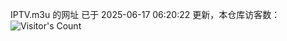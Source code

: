 IPTV.m3u 的网址 已于 2025-06-17 06:20:22 更新，本仓库访客数：![Visitor's Count](https://profile-counter.glitch.me/hero1898_tv/count.svg)
